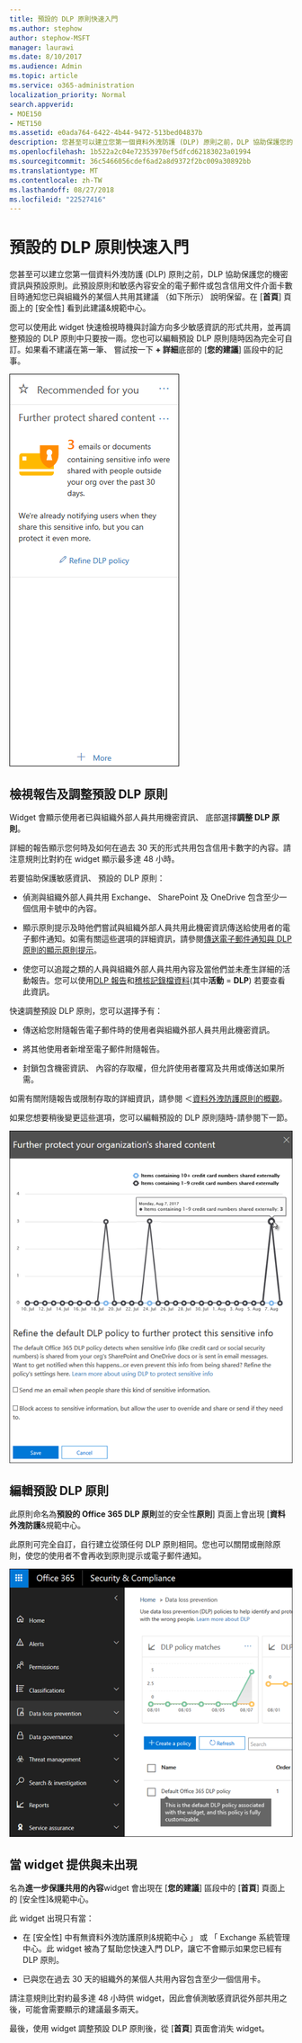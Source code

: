 ```yaml
---
title: 預設的 DLP 原則快速入門
ms.author: stephow
author: stephow-MSFT
manager: laurawi
ms.date: 8/10/2017
ms.audience: Admin
ms.topic: article
ms.service: o365-administration
localization_priority: Normal
search.appverid:
- MOE150
- MET150
ms.assetid: e0ada764-6422-4b44-9472-513bed04837b
description: 您甚至可以建立您第一個資料外洩防護 (DLP) 原則之前，DLP 協助保護您的機密資訊與預設原則。此預設原則和敏感內容安全的電子郵件或包含信用文件介面卡數目時通知您已與組織外的某個人共用其建議 （如下所示） 說明保留。
ms.openlocfilehash: 1b522a2c04e72353970ef5dfcd62183023a01994
ms.sourcegitcommit: 36c5466056cdef6ad2a8d9372f2bc009a30892bb
ms.translationtype: MT
ms.contentlocale: zh-TW
ms.lasthandoff: 08/27/2018
ms.locfileid: "22527416"
---
```

# <a name="get-started-with-the-default-dlp-policy"></a>預設的 DLP 原則快速入門

您甚至可以建立您第一個資料外洩防護 (DLP) 原則之前，DLP 協助保護您的機密資訊與預設原則。此預設原則和敏感內容安全的電子郵件或包含信用文件介面卡數目時通知您已與組織外的某個人共用其建議 （如下所示） 說明保留。在 [**首頁**] 頁面上的 [安全性] 看到此建議&amp;規範中心。 
  
您可以使用此 widget 快速檢視時機與討論方向多少敏感資訊的形式共用，並再調整預設的 DLP 原則中只要按一兩。您也可以編輯預設 DLP 原則隨時因為完全可自訂。如果看不建議在第一筆、 嘗試按一下 **+ 詳細**底部的 [**您的建議**] 區段中的記事。 
  
![Widget 名為進一步保護共用的內容](media/2bae6dbc-cc92-4f35-b54c-c36e60226b5b.png)
  
## <a name="view-the-report-and-refine-the-default-dlp-policy"></a>檢視報告及調整預設 DLP 原則

Widget 會顯示使用者已與組織外部人員共用機密資訊、 底部選擇**調整 DLP 原則**。 
  
詳細的報告顯示您何時及如何在過去 30 天的形式共用包含信用卡數字的內容。請注意規則比對約在 widget 顯示最多達 48 小時。
  
若要協助保護敏感資訊、 預設的 DLP 原則：
  
- 偵測與組織外部人員共用 Exchange、 SharePoint 及 OneDrive 包含至少一個信用卡號中的內容。
    
- 顯示原則提示及時他們嘗試與組織外部人員共用此機密資訊傳送給使用者的電子郵件通知。如需有關這些選項的詳細資訊，請參閱[傳送電子郵件通知與 DLP 原則的顯示原則提示](use-notifications-and-policy-tips.md)。
    
- 使您可以追蹤之類的人員與組織外部人員共用內容及當他們並未產生詳細的活動報告。您可以使用[DLP 報告](view-the-dlp-reports.md)和[稽核記錄檔資料](search-the-audit-log-in-security-and-compliance.md)(其中**活動** = **DLP**) 若要查看此資訊。
    
快速調整預設 DLP 原則，您可以選擇予有：
  
- 傳送給您附隨報告電子郵件時的使用者與組織外部人員共用此機密資訊。
    
- 將其他使用者新增至電子郵件附隨報告。
    
- 封鎖包含機密資訊、 內容的存取權，但允許使用者覆寫及共用或傳送如果所需。
    
如需有關附隨報告或限制存取的詳細資訊，請參閱 ＜[資料外洩防護原則的概觀](data-loss-prevention-policies.md)。
  
如果您想要稍後變更這些選項，您可以編輯預設的 DLP 原則隨時-請參閱下一節。
  
![設定名為進一步 widget 保護共用的內容](media/dad30a84-2715-4c0a-a5c5-44d85492363e.png)
  
## <a name="edit-the-default-dlp-policy"></a>編輯預設 DLP 原則

此原則命名為**預設的 Office 365 DLP 原則**並的安全性**原則**] 頁面上會出現 [**資料外洩防護**&amp;規範中心。 
  
此原則可完全自訂，自行建立從頭任何 DLP 原則相同。您也可以關閉或刪除原則，使您的使用者不會再收到原則提示或電子郵件通知。
  
![DLP 原則名為預設的 Office 365 DLP 原則](media/260731e8-4d57-4c98-abec-07b052ec48d5.png)
  
## <a name="when-the-widget-does-and-does-not-appear"></a>當 widget 提供與未出現

名為**進一步保護共用的內容**widget 會出現在 [**您的建議**] 區段中的 [**首頁**] 頁面上的 [安全性]&amp;規範中心。 
  
此 widget 出現只有當：
  
- 在 [安全性] 中有無資料外洩防護原則&amp;規範中心 」 或 「 Exchange 系統管理中心。此 widget 被為了幫助您快速入門 DLP，讓它不會顯示如果您已經有 DLP 原則。
    
- 已與您在過去 30 天的組織外的某個人共用內容包含至少一個信用卡。
    
請注意規則比對約最多達 48 小時供 widget，因此會偵測敏感資訊從外部共用之後，可能會需要顯示的建議最多兩天。
  
最後，使用 widget 調整預設 DLP 原則後，從 [**首頁**] 頁面會消失 widget。 
  

